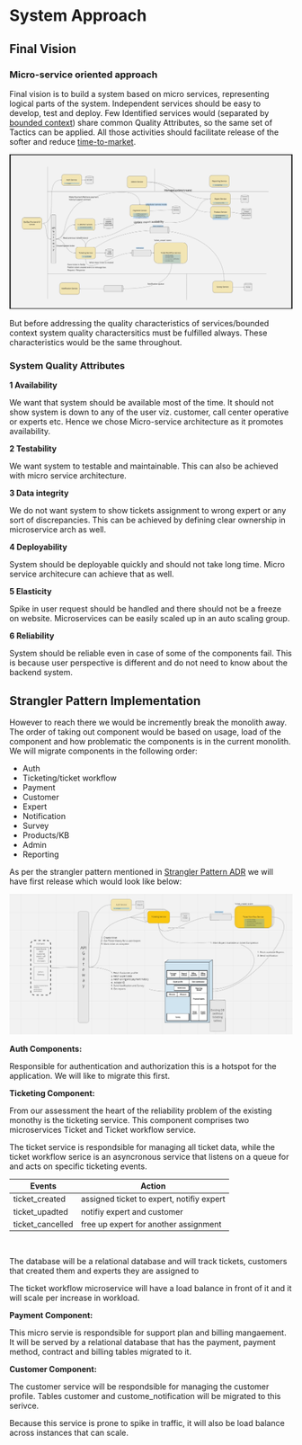 # System Approach

## Final Vision

### Micro-service oriented approach

Final vision is to build a system based on micro services, representing logical parts of the system. Independent services should be easy to develop, test and deploy. Few Identified services would (separated by [bounded context](https://en.wikipedia.org/wiki/Domain-driven_design#Bounded_context)) share common Quality Attributes, so the same set of Tactics can be applied. All those activities should facilitate release of the softer and reduce [time-to-market](https://en.wikipedia.org/wiki/Time_to_market).

![](../img/FinalUServiceArch.png)

But before addressing the quality characteristics of services/bounded context system quality charactersitics must be fulfilled always. These characteristics would be the same throughout.

### System Quality Attributes
**1 Availability**

We want that system should be available most of the time. It should not show system is down to any of the user viz. customer, call center operative or experts etc. Hence we chose Micro-service architecture as it promotes availability.

**2 Testability**

We want system to testable and maintainable. This can also be achieved with micro service architecture.

**3 Data integrity**

We do not want system to show tickets assignment to wrong expert or any sort of discrepancies. This can be achieved by defining clear ownership in microservice arch as well.

**4 Deployability**

System should be deployable quickly and should not take long time. Micro service architecure can achieve that as well. 

**5 Elasticity**

Spike in user request should be handled and there should not be a freeze on website. Microservices can be easily scaled up in an auto scaling group.

**6 Reliability**

System should be reliable even in case of some of the components fail. This is because user perspective is different and do not need to know about the backend system.



## Strangler Pattern Implementation

However to reach there we would be incremently break the monolith away. The order of taking out component would be based on usage, load of the component and how problematic the components is in the current monolith. We will migrate components in the following order:
- Auth 
- Ticketing/ticket workflow
- Payment
- Customer
- Expert
- Notification
- Survey
- Products/KB
- Admin
- Reporting

As per the strangler pattern mentioned in [Strangler Pattern ADR](https://github.com/bhalgat20/ArchitectureKatas2021/blob/main/2.ADRs/StranglerPattern.md) we will have first release which would look like below:

![](../img/StranglerPattern.PNG)


**Auth Components:**

Responsible for authentication and authorization this is a hotspot for the application. We will like to migrate this first. 

**Ticketing Component:**

From our assessment the heart of the reliability problem of the existing monothy is the ticketing service. This component comprises two microservices Ticket and Ticket workflow service.

The ticket service is respondsible for managing all ticket data, while the ticket workflow serice is an asyncronous service that listens on a queue for and acts on specific ticketing events.

| Events  | Action  |
|---|---|
| ticket_created  |  assigned ticket to expert, notifiy expert |
| ticket_upadted  |  notifiy expert and customer |
| ticket_cancelled  |  free up expert for another assignment|

<br>

The database will be a relational database and will track tickets, customers that created them and experts they are assigned to

The ticket workflow microservice will have a load balance in front of it and it will scale per increase in workload.

**Payment Component:**

This micro servie is respondsible for support plan and billing mangaement. It will be served by a relational database that has the payment, payment method, contract and billing tables migrated to it.


**Customer Component:**

The customer service will be respondsible for managing the customer profile. Tables customer and custome_notification will be migrated to this serivce.

Because this service is prone to spike in traffic, it will also be load balance across instances that can scale.
